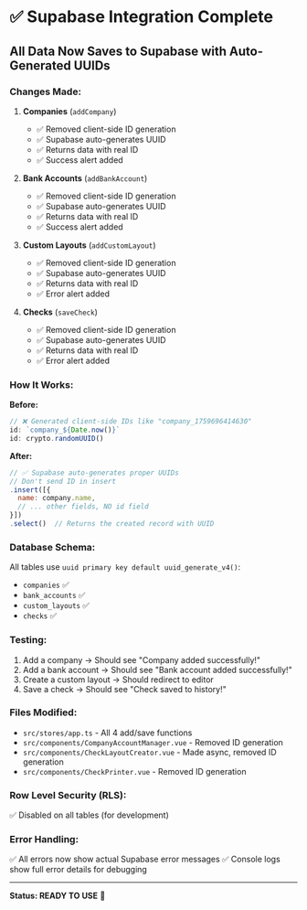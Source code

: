 # ✅ Supabase Integration Complete

## All Data Now Saves to Supabase with Auto-Generated UUIDs

### Changes Made:

1. **Companies** (`addCompany`)
   - ✅ Removed client-side ID generation
   - ✅ Supabase auto-generates UUID
   - ✅ Returns data with real ID
   - ✅ Success alert added

2. **Bank Accounts** (`addBankAccount`)
   - ✅ Removed client-side ID generation
   - ✅ Supabase auto-generates UUID
   - ✅ Returns data with real ID
   - ✅ Success alert added

3. **Custom Layouts** (`addCustomLayout`)
   - ✅ Removed client-side ID generation
   - ✅ Supabase auto-generates UUID
   - ✅ Returns data with real ID
   - ✅ Error alert added

4. **Checks** (`saveCheck`)
   - ✅ Removed client-side ID generation
   - ✅ Supabase auto-generates UUID
   - ✅ Returns data with real ID
   - ✅ Error alert added

### How It Works:

**Before:**
```javascript
// ❌ Generated client-side IDs like "company_1759696414630"
id: `company_${Date.now()}`
id: crypto.randomUUID()
```

**After:**
```javascript
// ✅ Supabase auto-generates proper UUIDs
// Don't send ID in insert
.insert([{
  name: company.name,
  // ... other fields, NO id field
}])
.select()  // Returns the created record with UUID
```

### Database Schema:
All tables use `uuid primary key default uuid_generate_v4()`:
- `companies` ✅
- `bank_accounts` ✅
- `custom_layouts` ✅
- `checks` ✅

### Testing:
1. Add a company → Should see "Company added successfully!"
2. Add a bank account → Should see "Bank account added successfully!"
3. Create a custom layout → Should redirect to editor
4. Save a check → Should see "Check saved to history!"

### Files Modified:
- `src/stores/app.ts` - All 4 add/save functions
- `src/components/CompanyAccountManager.vue` - Removed ID generation
- `src/components/CheckLayoutCreator.vue` - Made async, removed ID generation
- `src/components/CheckPrinter.vue` - Removed ID generation

### Row Level Security (RLS):
✅ Disabled on all tables (for development)

### Error Handling:
✅ All errors now show actual Supabase error messages
✅ Console logs show full error details for debugging

---
**Status: READY TO USE** 🚀
